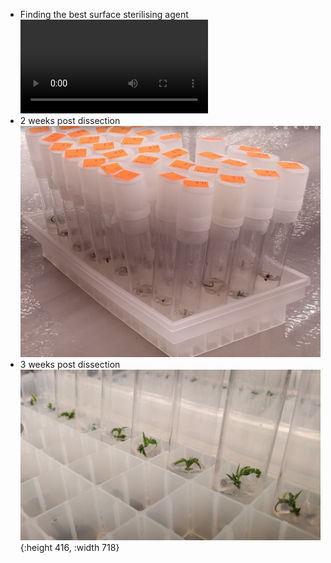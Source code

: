 - Finding the best surface sterilising agent
  ![20190806_152615.mp4](../assets/20190806_152615_1688426333236_0.mp4)
- 2 weeks post dissection
  ![image.png](../assets/image_1688426235943_0.png)
- 3 weeks post dissection
  ![image.png](../assets/image_1688424237233_0.png){:height 416, :width 718}